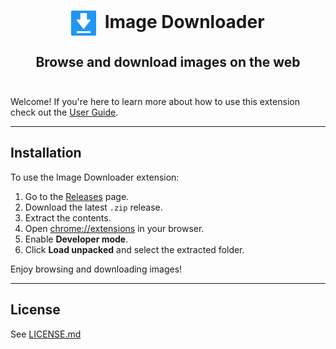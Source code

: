 <h1 align="center">
  <img src="images/logo.svg" alt="Image Downloader logo" height="40" valign="middle" />
  &nbsp;Image Downloader
</h1>

<h2 align="center">
  Browse and download images on the web
  <br />
  <br />
</h2>

Welcome! If you're here to learn more about how to use this extension check out the [User Guide](USERGUIDE).

---

## Installation

To use the Image Downloader extension:

1. Go to the [Releases](https://github.com/your-repo/image-downloader/releases) page.
2. Download the latest `.zip` release.
3. Extract the contents.
4. Open [chrome://extensions](chrome://extensions) in your browser.
5. Enable **Developer mode**.
6. Click **Load unpacked** and select the extracted folder.

Enjoy browsing and downloading images!

---

## License

See [LICENSE.md](LICENSE.md)
